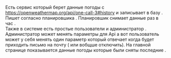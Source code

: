 Есть сервис который берет данные погоды с https://openweathermap.org/api/one-call-3#history   и записывает в базу . Пишет согласно планировшика .  Планировшик снимает данные раз в час .  
Также в системе есть простые пользователи и администратор . Администратор  может менять параметры для Api  а вот пользователь может  у себя менять один параметр который отвечает когда будет приходить письмо на почту ( или вобщше отключить).
На главной странице показывается данные погоды которые были сняты последние  .
